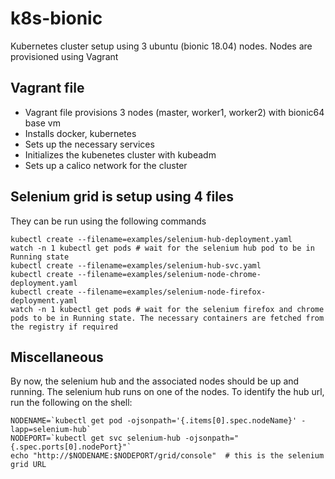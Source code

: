 # k8s-bionic
Kubernetes cluster setup using 3 ubuntu (bionic 18.04) nodes. Nodes are provisioned using Vagrant

## Vagrant file
- Vagrant file provisions 3 nodes (master, worker1, worker2) with bionic64 base vm
- Installs docker, kubernetes
- Sets up the necessary services
- Initializes the kubenetes cluster with kubeadm
- Sets up a calico network for the cluster

## Selenium grid is setup using 4 files
They can be run using the following commands

```shell
kubectl create --filename=examples/selenium-hub-deployment.yaml
watch -n 1 kubectl get pods # wait for the selenium hub pod to be in Running state
kubectl create --filename=examples/selenium-hub-svc.yaml
kubectl create --filename=examples/selenium-node-chrome-deployment.yaml
kubectl create --filename=examples/selenium-node-firefox-deployment.yaml
watch -n 1 kubectl get pods # wait for the selenium firefox and chrome pods to be in Running state. The necessary containers are fetched from the registry if required
```

## Miscellaneous
By now, the selenium hub and the associated nodes should be up and running. The selenium hub runs on one of the nodes. To identify the hub url, run the following on the shell:
```shell
NODENAME=`kubectl get pod -ojsonpath='{.items[0].spec.nodeName}' -lapp=selenium-hub`
NODEPORT=`kubectl get svc selenium-hub -ojsonpath="{.spec.ports[0].nodePort}"`
echo "http://$NODENAME:$NODEPORT/grid/console"  # this is the selenium grid URL
```
